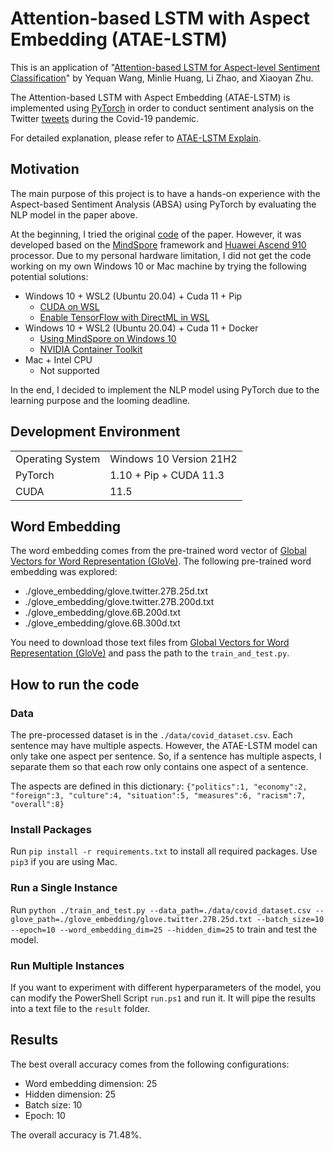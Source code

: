 # Attention-based LSTM with Aspect Embedding (ATAE-LSTM)

This is an application of "[Attention-based LSTM for Aspect-level Sentiment Classification](https://aclanthology.org/D16-1058.pdf)" by Yequan Wang, Minlie Huang, Li Zhao, and Xiaoyan Zhu.

The Attention-based LSTM with Aspect Embedding (ATAE-LSTM) is implemented using [PyTorch](https://pytorch.org/) in order to conduct sentiment analysis on the Twitter [tweets](https://github.com/thunlp/COVID19-CountryImage) during the Covid-19 pandemic.

For detailed explanation, please refer to [ATAE-LSTM Explain](./ATAE_LSTM.pdf).

## Motivation

The main purpose of this project is to have a hands-on experience with the Aspect-based Sentiment Analysis (ABSA) using PyTorch by evaluating the NLP model in the paper above.

At the beginning, I tried the original [code](https://github.com/mindspore-ai/models/tree/master/research/nlp/atae_lstm) of the paper. However, it was developed based on the [MindSpore](https://www.mindspore.cn/en) framework and [Huawei Ascend 910](https://e.huawei.com/en/products/cloud-computing-dc/atlas/ascend-910) processor. Due to my personal hardware limitation, I did not get the code working on my own Windows 10 or Mac machine by trying the following potential solutions:

- Windows 10 + WSL2 (Ubuntu 20.04) + Cuda 11 + Pip
  - [CUDA on WSL](https://docs.nvidia.com/cuda/wsl-user-guide/index.html)
  - [Enable TensorFlow with DirectML in WSL](https://docs.microsoft.com/en-us/windows/ai/directml/gpu-tensorflow-wsl)
- Windows 10 + WSL2 (Ubuntu 20.04) + Cuda 11 + Docker
  - [Using MindSpore on Windows 10](https://zhuanlan.zhihu.com/p/267389196)
  - [NVIDIA Container Toolkit](https://docs.nvidia.com/datacenter/cloud-native/container-toolkit/install-guide.html#docker)
- Mac + Intel CPU
  - Not supported

In the end, I decided to implement the NLP model using PyTorch due to the learning purpose and the looming deadline.

## Development Environment

|                  |                         |
| :--------------- | :---------------------- |
| Operating System | Windows 10 Version 21H2 |
| PyTorch          | 1.10 + Pip + CUDA 11.3  |
| CUDA             | 11.5                    |

## Word Embedding

The word embedding comes from the pre-trained word vector of [Global Vectors for Word Representation (GloVe)](https://nlp.stanford.edu/projects/glove/). The following pre-trained word embedding was explored:

- ./glove_embedding/glove.twitter.27B.25d.txt
- ./glove_embedding/glove.twitter.27B.200d.txt
- ./glove_embedding/glove.6B.200d.txt
- ./glove_embedding/glove.6B.300d.txt

You need to download those text files from [Global Vectors for Word Representation (GloVe)](https://nlp.stanford.edu/projects/glove/) and pass the path to the `train_and_test.py`.

## How to run the code

### Data

The pre-processed dataset is in the `./data/covid_dataset.csv`. Each sentence may have multiple aspects. However, the ATAE-LSTM model can only take one aspect per sentence. So, if a sentence has multiple aspects, I separate them so that each row only contains one aspect of a sentence.  

The aspects are defined in this dictionary: `{"politics":1, "economy":2, "foreign":3, "culture":4, "situation":5, "measures":6, "racism":7, "overall":8}`

### Install Packages

Run `pip install -r requirements.txt` to install all required packages. Use `pip3` if you are using Mac.

### Run a Single Instance

Run `python ./train_and_test.py --data_path=./data/covid_dataset.csv --glove_path=./glove_embedding/glove.twitter.27B.25d.txt --batch_size=10 --epoch=10 --word_embedding_dim=25 --hidden_dim=25` to train and test the model.

### Run Multiple Instances

If you want to experiment with different hyperparameters of the model, you can modify the PowerShell Script `run.ps1` and run it. It will pipe the results into a text file to the `result` folder.

## Results

The best overall accuracy comes from the following configurations:

- Word embedding dimension: 25  
- Hidden dimension: 25
- Batch size: 10
- Epoch: 10

The overall accuracy is 71.48%.
